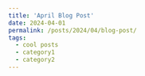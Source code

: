 ```yaml
---
title: 'April Blog Post'
date: 2024-04-01
permalink: /posts/2024/04/blog-post/
tags:
  - cool posts
  - category1
  - category2
---
```

